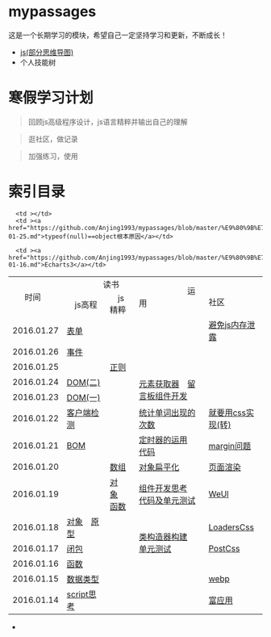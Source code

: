 # mypassages
这是一个长期学习的模块，希望自己一定坚持学习和更新，不断成长！

- [js(部分思维导图)](https://www.processon.com/mind/55d14785e4b014d9c57e0076)
- 个人技能树



# 寒假学习计划 #
> 回顾js高级程序设计，js语言精粹并输出自己的理解

> 逛社区，做记录

> 加强练习，使用

# 索引目录 #


<table  style="border-collapse:collapse;" >

   <tr>
      <td rowspan="2" >&ensp;&ensp;&ensp;时间</td>
      <td colspan="2" >&ensp;&ensp;&ensp;&ensp;&ensp;&ensp;&ensp;&ensp;&ensp;读书</td>
      <td rowspan="2" >&ensp;&ensp;&ensp;&ensp;&ensp;&ensp;&ensp;&ensp;&ensp;&ensp;&ensp;&ensp;运用</td>
      <td rowspan="2" >&ensp;&ensp;&ensp;&ensp;&ensp;&ensp;&ensp;&ensp;&ensp;&ensp;&ensp;社区</td>
   </tr>
   <tr>
      <td >&ensp;&ensp;js高程</td>     
      <td >&ensp;&ensp;js精粹</td>
   </tr>
   <tr>
      <td>2016.01.27</td>
      <td ><a href="https://github.com/Anjing1993/mypassages/blob/master/%E8%AF%BB%E4%B9%A6/js%E9%AB%98%E7%A8%8B(%E8%A1%A8%E5%8D%95)2016-01-27.md">表单</a></td>
      <td ></td>
      <td ></td>
      <td ><a href="">避免js内存泄露</a></td>
   </tr>
 <tr>
      <td>2016.01.26</td>
      <td ><a href="https://github.com/Anjing1993/mypassages/blob/master/%E8%AF%BB%E4%B9%A6/js%E9%AB%98%E7%A8%8B(%E4%BA%8B%E4%BB%B6)2016-01-26.md">事件</a></td>
      <td ></td>
      <td ></td>
      <td ></td>
 </tr> 
 <tr>
      <td>2016.01.25</td>
      <td ></td>
      <td ><a href="https://github.com/Anjing1993/mypassages/blob/master/%E8%AF%BB%E4%B9%A6/js%E7%B2%BE%E7%B2%B9(%E6%AD%A3%E5%88%99)2016-01-25.md">正则</a></td>
      <td ></td>
      <td></td/>
      
   </tr> 
<tr>
      <td>2016.01.24</td>
      <td "><a href="https://github.com/Anjing1993/mypassages/blob/master/%E8%AF%BB%E4%B9%A6/js%E9%AB%98%E7%A8%8B(DOM(%E4%BA%8C))2016-01-24.md">DOM(二)</a></td>
      <td ></td>
      <td rowspan="2"><a href="#">元素获取器</a>&ensp;&ensp;<a href="#">留言板组件开发</a></td>
      <td ></td>
   </tr> 
<tr>
      <td>2016.01.23</td>
      <td ><a href="https://github.com/Anjing1993/mypassages/blob/master/%E8%AF%BB%E4%B9%A6/js%E9%AB%98%E7%A8%8B(DOM)2016-01-23.md">DOM(一)</a></td>
      
      <td ></td>
      <td ><a href="https://github.com/Anjing1993/mypassages/blob/master/%E9%80%9B%E7%A4%BE%E5%8C%BA/typeof(null)%3Dobject%E6%A0%B9%E6%9C%AC%E5%8E%9F%E5%9B%A02016-01-25.md">typeof(null)==object根本原因</a></td>
   </tr> 
 <tr>
      <td>2016.01.22</td>
      <td ><a href="https://github.com/Anjing1993/mypassages/blob/master/%E8%AF%BB%E4%B9%A6/js%E9%AB%98%E7%A8%8B(%E5%AE%A2%E6%88%B7%E7%AB%AF%E6%A3%80%E6%B5%8B)2016-01-22.md">客户端检测</a></td>
      <td ></td>
      <td ><a href="https://github.com/Anjing1993/mypassages/blob/master/%E8%BF%90%E7%94%A8/%E5%8E%9F%E5%9E%8B-%E5%AD%97%E7%AC%A6%E4%B8%B2/%E7%BB%9F%E8%AE%A1%E5%8D%95%E8%AF%8D%E5%87%BA%E7%8E%B0%E7%9A%84%E6%AC%A1%E6%95%B0.html">统计单词出现的次数</a></td>
      <td ><a href="http://mp.weixin.qq.com/s?__biz=MzAxODE2MjM1MA==&mid=401718037&idx=1&sn=1948181dba68a0661f152cd2551f06a9&scene=0#wechat_redirect">就要用css实现(转)</a></td>
   </tr> 
 <tr>
      <td>2016.01.21</td>
      <td ><a href="https://github.com/Anjing1993/mypassages/blob/master/%E8%AF%BB%E4%B9%A6/js%E9%AB%98%E7%A8%8B(BOM)2016-01-21.md">BOM</a></td>
      <td ></td>
      <td ><a href="https://github.com/Anjing1993/mypassages/blob/master/%E8%BF%90%E7%94%A8/%E5%AE%9A%E6%97%B6%E5%99%A8/%E5%AE%9A%E6%97%B6%E5%99%A8%E8%BF%90%E7%94%A8.md">定时器的运用</a>&ensp;&ensp;<a href="https://github.com/Anjing1993/mypassages/blob/master/%E8%BF%90%E7%94%A8/%E5%AE%9A%E6%97%B6%E5%99%A8/test.html">代码</a></td>
      <td ><a href="https://github.com/Anjing1993/mypassages/blob/master/%E9%80%9B%E7%A4%BE%E5%8C%BA/margin%E9%97%AE%E9%A2%982016-01-21.md">margin问题</a></td>
   </tr> 
 <tr>
      <td>2016.01.20</td>
      <td ></td>
      <td ><a href="https://github.com/Anjing1993/mypassages/blob/master/%E8%AF%BB%E4%B9%A6/js%E7%B2%BE%E7%B2%B9(%E6%95%B0%E7%BB%84)2016-01-20.md">数组</a></td>
      <td ><a href="https://github.com/Anjing1993/mypassages/blob/master/%E8%BF%90%E7%94%A8/%E5%8E%9F%E5%9E%8B-%E5%AD%97%E7%AC%A6%E4%B8%B2/%E5%AF%B9%E8%B1%A1%E6%89%81%E5%B9%B3%E5%8C%96.html">对象扁平化</a></td>
      <td ><a href="https://github.com/Anjing1993/mypassages/blob/master/%E9%80%9B%E7%A4%BE%E5%8C%BA/%E7%BD%91%E9%A1%B5%E6%B8%B2%E6%9F%932016-01-20.md">页面渲染</a></td>
   </tr> 
 <tr>
      <td>2016.01.19</td>
      <td ></td>
      <td ><a href="https://github.com/Anjing1993/mypassages/blob/master/%E8%AF%BB%E4%B9%A6/js%E7%B2%BE%E7%B2%B9(%E5%AF%B9%E8%B1%A1)2016-01-19.md">对象</a>&ensp;&ensp;<a href="https://github.com/Anjing1993/mypassages/blob/master/%E8%AF%BB%E4%B9%A6/js%E7%B2%BE%E7%B2%B9(%E5%87%BD%E6%95%B0)2016-01-19.md">函数</a></td>
      <td rowspan=""><a href="https://github.com/Anjing1993/mypassages/tree/master/%E7%BB%84%E4%BB%B6%E5%BC%80%E5%8F%91/input-component">组件开发思考</a>&ensp;&ensp;<a href="https://github.com/Anjing1993/my-components">代码及单元测试</a></td>
      <td ><a href="https://github.com/Anjing1993/mypassages/blob/master/%E9%80%9B%E7%A4%BE%E5%8C%BA/WeUl2016-01-19.md">WeUl</a></td>
   </tr>
 <tr>
      <td>2016.01.18</td>
      <td ><a href="https://github.com/Anjing1993/mypassages/blob/master/%E8%AF%BB%E4%B9%A6/js%E9%AB%98%E7%A8%8B(%E5%AF%B9%E8%B1%A1)2016-01-18.md">对象</a>&ensp;&ensp;<a href="https://github.com/Anjing1993/mypassages/blob/master/%E8%AF%BB%E4%B9%A6/js%E9%AB%98%E7%A8%8B(%E5%8E%9F%E5%9E%8B%E5%AF%B9%E8%B1%A1)2016-01-18.md">原型</a></td>
      <td ></td>
      <td rowspan="3"><a href="https://github.com/Anjing1993/my-construct-of-class/blob/master/jicheng.html">类构造器构建</a>&ensp;&ensp;<a href="https://github.com/Anjing1993/my-construct-of-class/blob/master/jasmine-test/test.js">单元测试</a></td>
      <td ><a href="https://github.com/Anjing1993/mypassages/blob/master/%E9%80%9B%E7%A4%BE%E5%8C%BA/LoadersCss2016-01-18.md">LoadersCss</a></td>
   </tr>
<tr>
      <td>2016.01.17</td>
      <td ><a href="https://github.com/Anjing1993/mypassages/blob/master/%E8%AF%BB%E4%B9%A6/js%E9%AB%98%E7%A8%8B(%E9%97%AD%E5%8C%85)2016-01-17.md">闭包</a></td>
      <td ></td>
      <td ><a href="https://github.com/Anjing1993/mypassages/blob/master/%E9%80%9B%E7%A4%BE%E5%8C%BA/PostCss2016-01-17.md">PostCss</a></td>
   </tr> 
<tr>
      <td>2016.01.16</td>
      <td ><a href="https://github.com/Anjing1993/mypassages/blob/master/%E8%AF%BB%E4%B9%A6/js%E9%AB%98%E7%A8%8B(%E5%87%BD%E6%95%B0)2016-01-16.md">函数</a></td>
      <td ></td>

      <td ><a href="https://github.com/Anjing1993/mypassages/blob/master/%E9%80%9B%E7%A4%BE%E5%8C%BA/Echarts2016-01-16.md">Echarts3</a></td>
   </tr> 
<tr>
      <td>2016.01.15</td>
      <td ><a href="https://github.com/Anjing1993/mypassages/blob/master/%E8%AF%BB%E4%B9%A6/js%E9%AB%98%E7%A8%8B(%E6%95%B0%E6%8D%AE%E7%B1%BB%E5%9E%8B)2016-01-15.md">数据类型</a></td>
      <td ></td>
      <td ></td>
      <td ><a href="https://github.com/Anjing1993/mypassages/blob/master/%E9%80%9B%E7%A4%BE%E5%8C%BA/webp2016-01-15.md">webp</a></td>
   </tr> 
<tr>
      <td>2016.01.14</td>
      <td ><a href="https://github.com/Anjing1993/mypassages/blob/master/%E8%AF%BB%E4%B9%A6/js%E9%AB%98%E7%A8%8B(script)2016-01-14.md">script思考</a></td>
      <td ></td>
      <td ></td>
      <td ><a href="https://github.com/Anjing1993/mypassages/blob/master/%E9%80%9B%E7%A4%BE%E5%8C%BA/rich-client2016-01-14.md">富应用</a></td>
   </tr> 
</table>








 




-



